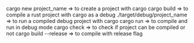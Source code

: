 cargo new project_name => to create a project with cargo
cargo build => to compile a rust project with cargo as a debug
./target/debug/project_name => to run a compiled debug project with cargo
cargo run => to compile and run in debug mode
cargo check => to check if project can be compiled or not
cargo build --release => to compile with release flag
